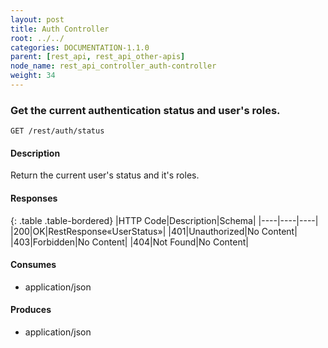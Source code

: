 ```yaml
---
layout: post
title: Auth Controller
root: ../../
categories: DOCUMENTATION-1.1.0
parent: [rest_api, rest_api_other-apis]
node_name: rest_api_controller_auth-controller
weight: 34
---
```


### Get the current authentication status and user's roles.
```
GET /rest/auth/status
```

#### Description

Return the current user's status and it's roles.

#### Responses

{: .table .table-bordered}
|HTTP Code|Description|Schema|
|----|----|----|
|200|OK|RestResponse«UserStatus»|
|401|Unauthorized|No Content|
|403|Forbidden|No Content|
|404|Not Found|No Content|


#### Consumes

* application/json

#### Produces

* application/json

